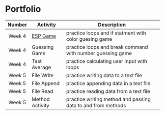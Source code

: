 # Portfolio
| Number | Activity | Description| 
| :----: | ------ | ------|
| Week 4 | [ESP Game](https://github.com/JBemis54/Portfolio/commit/1f209da5f9d2a8e4cb4f95840e58a63857e2b0a1#diff-059c52bfe05e741c7b42ca5c53b4f509184a48fb6a5d73af4602846d584aa5d2) | practice loops and if statment with color guesing game|
| Week 4 | Guessing Game | practice loops and break command with number guessing game|
| Week 4 | Test Average | practice calculating user input with loops|
| Week 5 | File Write | practice writing data to a text file|
| Week 5 | File Append | practice appending data in a text file|
| Week 5 | File Read | practice reading data from a text file|
| Week 5 | Method Activity | practice writing method and passing data to and from methods|
